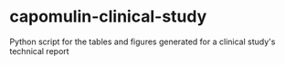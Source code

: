# capomulin-clinical-study
Python script for the tables and figures generated for a clinical study's technical report

